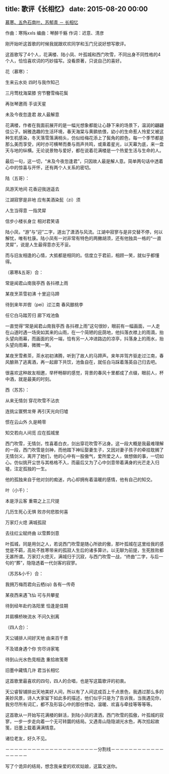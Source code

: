 title: 歌评《长相忆》
date: 2015-08-20 00:00
---

[慕寒、五色石南叶、苏郁青 － 长相忆](http://5sing.kugou.com/yc/2848114.html)

作曲：寒殇xxls
编曲：琴醉千觞
作词：迟意、清彦

刚开始听这首歌的时候我就跟欢欢同学和玉门兄说好想写歌评。



这首歌写了4个人，花满楼、陆小凤、叶孤城和西门吹雪，不同出身不同性格的4个人，恰恰喜欢词的巧妙描写。没看原著，只说自己的喜好。



花（慕寒）：

生来云水处 四时与我作知己

三月莺枕海棠膝 穷节簪雪梅花鬓

再张琴邀雨 手谈天星

未及今夜忽逢君 故人最解意



花满楼，作者在我面前展开的是一幅光想象都能让心静下来的场景下，温润的翩翩佳公子。娴雅逸趣的生活环境，春天海棠与黄鹂依偎，幼小的生命惹人怜爱又被这种生机感染，冬天落雪落满梢头，仿似给梅花添上了鬓角的颜色，每一个季节都是那么美而享受，闲时亦可横琴而奏与雨声共鸣，或乘着星光，以天幕为底，来一盘天与地的纵横。无论说景物与爱好，都在说着花满楼是一个热爱生活与生命的人。

最后一句，这一切，“未及今夜忽逢君”，只因故人最是解人意。简单两句话中透着心中的惊喜与开怀，还有两个人关系的密切。



陆（五哥）：

凤游天地间 花香迎我逍遥去

江湖寂寥是非地 应有美酒染髭（zi）须

人生当得意 一指灵犀

信步小楼长身立 相对君笑语



陆小凤，“游”与“迎”二字，道出了潇洒与风流。江湖中寂寥与是非交替不停，何以解忧，唯有杜康。陆小凤有一对非常有特色的两撇胡须，还有他独具一格的“一直灵犀”，说是人生最得意亦无不妥。

而与旧友相逢的心情，大抵都是相同的。信度立于君前，相顾一笑，就似乎都懂得。



（慕寒&五哥）合：

常是闻君山南我亭西 各抖襟上雨

某夜烹茶雪初沸 十里迎马蹄

待到来年并辔（pei）过江南 春风酿桃李

任它白马踏芳归 廊下戏池鱼



一直觉得“常是闻君山南我亭西 各抖襟上雨”这句很妙，眼前有一幅画面，一人走在山道时遇一场突如其来的山雨，在一个简陋的庇荫地，他抖落衣襟上的雨滴，抬头望向雨幕，而画面的另一端，恰有另一人冲进路边的凉亭，抖落身上的雨水，抬头望向雨幕，微微一笑。

某夜烹雪煮茶，茶水初初沸腾，听到了故人的马蹄声。来年并驾齐驱走过江南，春风酿熟了逃离酒，再一起廊下共饮，池鱼自在，就任白马踩着落英自己归去吧。

很喜欢这种故友相邀，举杯畅聊的感觉，背景的春风十里都成了点缀，眼前人，杯中酒，就是最美的时刻。



西（苏苏）：

从来无情剑 穿花吹雪不沾衣

连挑尘寰劈龙脊 再引天光向归墟

惯在云山外 久是畸零

知交若向人间觅 应在孤城里



西门吹雪，无情剑，性喜着白衣，剑出穿花吹雪不沾身。这一段大概是我最难理解的一段，西门吹雪是剑神，而他踏下神坛娶妻生子，又因对妻子孩子的牵挂耽搁了无情剑义，离开了她们，他的心中有一股傲气，爱所爱之人，做想做的事，一切如心。仿似挑开尘世与其格格不入，而最后又为了心中剑意带着满身的光芒走入归墟，注定孤独的一生。

他的孤独来自于他对剑的痴迷，内心却拥有着温暖的感情，他有自己的知交。



叶（小千）：

本是浮云客 重霄之上三尺提

几历生死心无惧 败亦何悲胜何喜

万家灯火熄 满城孤寂

去往红尘赋终曲 以雪葬剑意



叶孤城，同是用剑之人，若说西门吹雪是随心所欲的傲，那叶孤城在这里给我的感觉是不羁，高处不胜寒带来的孤寂人生后的诸多算计。以无聊为前提，生死胜败都无甚所谓。万家灯火熄灭，满城归于沉寂，与西门吹雪一战，“终曲”二字，与后一句的“葬”，隐隐透着一代剑客的寂寥。



（苏苏&小千）合：

我拥万梅而君向云栖(qi) 各有一传奇

某夜西来遇飞仙 可与共攀星

待到经年赴约洛阳里 恰逢是佳期

并肩横桥映流水 不问久别离



（四人合）：

天公铺排人间好天地 由来百千景

不及错身遇个你 穷尽诗家笔

待到山光水色竞相逸 重拾故笺寄

旧墨中藏情几许 君当长相忆



这首歌里最喜欢的四句，四人的合唱，也是写这篇歌评的初衷。

天公睿智铺排出天地美好人间，所以有了人间这成百上千点景色，我遇过那么多的美妙风景，诗人大家留下如此多的描述，他们似乎只是为了告诉我，当我遇见你，我穷尽所有词汇，都不及形容心中的那份悸动，温暖、欢喜与牵挂等等等等。

这首歌从一开始写花满楼的鲜活，到陆小凤的潇洒，西门吹雪的孤傲，叶孤城的寂寥，一步一步走向着一个无可转圜的结局。又遇青山隐隐湖光水色，再次拾起故笺，旧墨上载着满满情意。

诸位老友，好久不见。



－－－－－－－－－－－－－－－－－－－－－分割线－－－－－－－－－－－－－－－－－

写了个诡异的结局，想念我亲爱的欢欢姑娘，这篇文送你。
